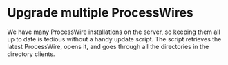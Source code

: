 # Upgrade multiple ProcessWires

We have many ProcessWire installations on the server, so keeping them all up to date is tedious without a handy update script. The script retrieves the latest ProcessWire, opens it, and goes through all the directories in the directory clients.
